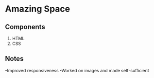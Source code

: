 # Amazing Space

## Components

1. HTML
2. CSS

## Notes

-Improved responsiveness
-Worked on images and made self-sufficient
